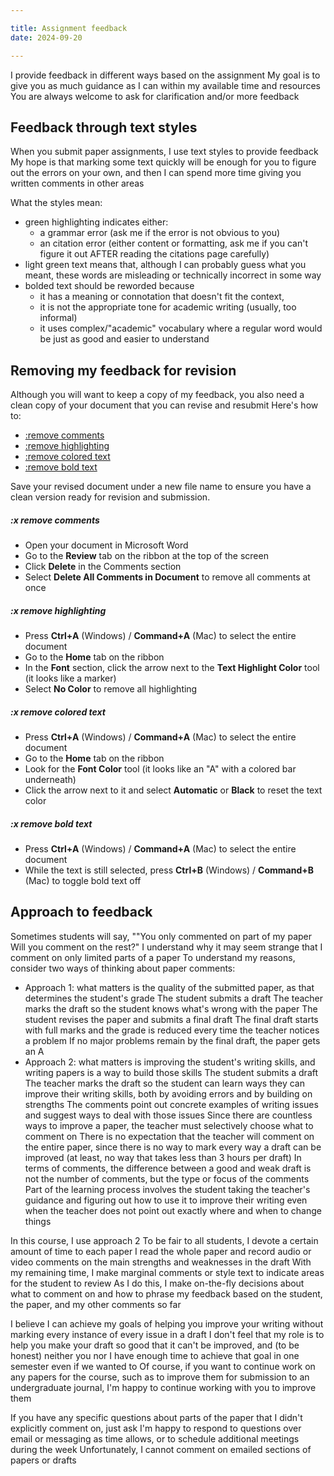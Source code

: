 ```yaml
---

title: Assignment feedback
date: 2024-09-20

---
```


I provide feedback in different ways based on the assignment My goal is to give you as much guidance as I can within my available time and resources You are always welcome to ask for clarification and/or more feedback

## Feedback through text styles

When you submit paper assignments, I use text styles to provide feedback My hope is that marking some text quickly will be enough for you to figure out the errors on your own, and then I can spend more time giving you written comments in other areas

What the styles mean:

- green highlighting indicates either:
	- a grammar error (ask me if the error is not obvious to you)
	- an citation error (either content or formatting, ask me if you can't figure it out AFTER reading the citations page carefully)
- light green text means that, although I can probably guess what you meant, these words are misleading or technically incorrect in some way
- bolded text should be reworded because
	- it has a meaning or connotation that doesn't fit the context,
	- it is not the appropriate tone for academic writing (usually, too informal)
	- it uses complex/"academic" vocabulary where a regular word would be just as good and easier to understand

## Removing my feedback for revision

Although you will want to keep a copy of my feedback, you also need a clean copy of your document that you can revise and resubmit Here's how to:

<!-- no toc -->
- [:remove comments](#x-remove-comments)
- [:remove highlighting](#x-remove-highlighting)
- [:remove colored text](#x-remove-colored-text)
- [:remove bold text](#x-remove-bold-text)

Save your revised document under a new file name to ensure you have a clean version ready for revision and submission.

##### :x remove comments

- Open your document in Microsoft Word
- Go to the **Review** tab on the ribbon at the top of the screen
- Click **Delete** in the Comments section
- Select **Delete All Comments in Document** to remove all comments at once

##### :x remove highlighting

- Press **Ctrl+A** (Windows) / **Command+A** (Mac) to select the entire document
- Go to the **Home** tab on the ribbon
- In the **Font** section, click the arrow next to the **Text Highlight Color** tool (it looks like a marker)
- Select **No Color** to remove all highlighting

##### :x remove colored text

- Press **Ctrl+A** (Windows) / **Command+A** (Mac) to select the entire document
- Go to the **Home** tab on the ribbon
- Look for the **Font Color** tool (it looks like an "A" with a colored bar underneath)
- Click the arrow next to it and select **Automatic** or **Black** to reset the text color

##### :x remove bold text

- Press **Ctrl+A** (Windows) / **Command+A** (Mac) to select the entire document
- While the text is still selected, press **Ctrl+B** (Windows) / **Command+B** (Mac) to toggle bold text off

## Approach to feedback

Sometimes students will say, ""You only commented on part of my paper Will you comment on the rest?" I understand why it may seem strange that I comment on only limited parts of a paper To understand my reasons, consider two ways of thinking about paper comments:

- Approach 1: what matters is the quality of the submitted paper, as that determines the student's grade The student submits a draft The teacher marks the draft so the student knows what's wrong with the paper The student revises the paper and submits a final draft The final draft starts with full marks and the grade is reduced every time the teacher notices a problem If no major problems remain by the final draft, the paper gets an A
- Approach 2: what matters is improving the student's writing skills, and writing papers is a way to build those skills The student submits a draft The teacher marks the draft so the student can learn ways they can improve their writing skills, both by avoiding errors and by building on strengths The comments point out concrete examples of writing issues and suggest ways to deal with those issues Since there are countless ways to improve a paper, the teacher must selectively choose what to comment on There is no expectation that the teacher will comment on the entire paper, since there is no way to mark every way a draft can be improved (at least, no way that takes less than 3 hours per draft) In terms of comments, the difference between a good and weak draft is not the number of comments, but the type or focus of the comments Part of the learning process involves the student taking the teacher's guidance and figuring out how to use it to improve their writing even when the teacher does not point out exactly where and when to change things

In this course, I use approach 2 To be fair to all students, I devote a certain amount of time to each paper I read the whole paper and record audio or video comments on the main strengths and weaknesses in the draft With my remaining time, I make marginal comments or style text to indicate areas for the student to review As I do this, I make on-the-fly decisions about what to comment on and how to phrase my feedback based on the student, the paper, and my other comments so far

I believe I can achieve my goals of helping you improve your writing without marking every instance of every issue in a draft I don't feel that my role is to help you make your draft so good that it can't be improved, and (to be honest) neither you nor I have enough time to achieve that goal in one semester even if we wanted to Of course, if you want to continue work on any papers for the course, such as to improve them for submission to an undergraduate journal, I'm happy to continue working with you to improve them

If you have any specific questions about parts of the paper that I didn't explicitly comment on, just ask I'm happy to respond to questions over email or messaging as time allows, or to schedule additional meetings during the week Unfortunately, I cannot comment on emailed sections of papers or drafts

<!-- add nutshell link about why I can't comment on emailed sections  -->
<!-- frome email to Mun Hou: Based on your email, I think I didn't communicate the distinction the way I intended I'm trying to make a distinction between writing where the feedback process is focused on creating an high-quality output (the paper) vs writing where the feedback process is focused on improving writing skills (and the paper is just a means to that end) The former makes sense in a publishing context, where it's important that the entire piece be up to standard, and thus it would be poor practice for an editor to only edit ½ of the piece And, in most publishing contexts, any piece of writing going through the editing process is good enough at the start that it's realistic to provide feedback on the whole piece

But in a course, the paper is an artificial construct designed to help students learn skills, so 1) it's not actually important to make sure the whole paper meets a high standard, except in the sense that it affects the student's grade, and 2) the drafts are not strong enough that, in the time limits of the semester, one can realistically make enough comments to get most papers to a version that meets a high standard of writing -->

<!-- revision:

Many students think that the purpose of feedback is for the instructor to tell the student everything that is "wrong" with the paper If the student fixes the "mistakes" properly, the paper will get an A They think of the paper like a test - no mistakes means full marks, so any grade below that is due to an error
--->

<!-- from ChatGPT chat:

**How I Give Feedback on Your Work**

Most students think their goal in this class is to earn a high grade They may recognize the value of learning and find the course interesting, but their focus on the final grade frames all aspects of the class: the paper is written to prove mastery of certain skills, those skills are meant to earn a high grade, and feedback is simply to show what needs to be fixed to get that grade In this view, good feedback tells you everything to correct and how to do it to make your paper an "A" paper The focus is on the quality of the paper itself rather than developing your academic skills While you may not have explicitly thought about the purpose of feedback, I suspect most of you see it this way intuitively

**My Feedback Approach**

In this course, my focus is on helping you become a stronger writer overall, not just improving your paper to earn a particular grade I care more about your skills than the final product My feedback is meant to help you grow as a writer by building on your strengths and addressing recurring challenges

Since there are countless ways to refine a draft, and time is limited, it's impossible to mark every potential improvement I choose my comments strategically, focusing on areas that will have the greatest impact on your development rather than marking every single issue

I do not mark every error because pointing out each mistake can be overwhelming and does not always lead to meaningful learning Instead, I prioritize feedback that helps you recognize patterns in your writing and learn how to improve those patterns in future drafts There may be large sections of your paper that I do not comment on, especially if those sections are effective or if the feedback I provide elsewhere can be broadly applied This selective approach encourages you to think critically about your work and apply feedback independently, promoting long-term growth and self-sufficiency as a writer

To be fair to all students, I spend a set amount of time on each paper I read the entire draft and provide audio or video comments highlighting the main strengths and areas for improvement With any remaining time, I add marginal comments or use text styling to indicate areas for review My comments are always guided by what I believe will be most beneficial for your growth as a writer A key part of your learning process is using this guidance to improve other areas of your writing

Effective feedback is about helping you grow without overwhelming you or aiming for unattainable perfection in one draft If you have questions about parts of your paper that I didn’t explicitly comment on, please ask I'm happy to respond to questions over email or schedule meetings during the week as time allows However, I cannot comment on emailed sections of papers or drafts

My feedback is here to help you become a more confident, capable writer Use my comments as a starting point for reflection and improvement, and remember that each draft and revision is a step toward building your skills further

 -->
